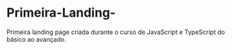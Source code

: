# Primeira-Landing-


Primeira landing page criada durante o curso de JavaScript e TypeScript do básico ao avançado.
